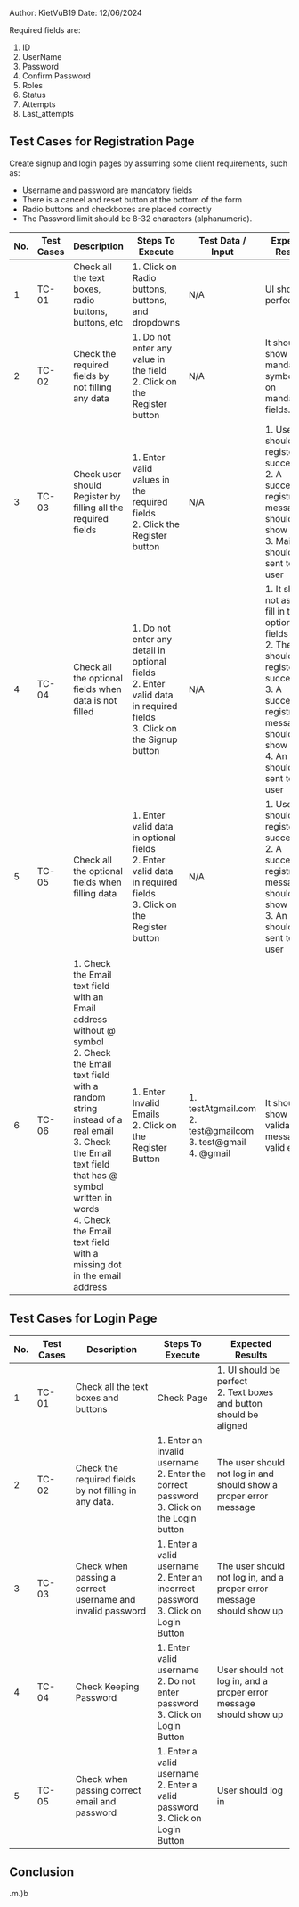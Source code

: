 Author: KietVuB19
Date: 12/06/2024

Required fields are:
1. ID 
2. UserName
3. Password
4. Confirm Password 
5. Roles
6. Status
7. Attempts
8. Last_attempts


## Test Cases for Registration Page
Create signup and login pages by assuming some client requirements, such as:

- Username and password are mandatory fields
- There is a cancel and reset button at the bottom of the form
- Radio buttons and checkboxes are placed correctly
- The Password limit should be 8-32 characters (alphanumeric).

| No. | Test Cases | Description | Steps To Execute | Test Data / Input  | Expected Results  |
|-----|------------|-------------|------------------|--------------------|-------------------|
| 1 | TC-01 | Check all the text boxes,  radio buttons, buttons, etc   | 1. Click on Radio buttons, buttons, and dropdowns | N/A | UI should be perfect |
| 2 | TC-02 | Check the required fields by not filling any data  | 1. Do not enter any value in the field <br/> 2. Click on the Register button | N/A | It should show a mandatory symbol (`*`) on mandatory fields. |
| 3 | TC-03 | Check user should Register by filling all the required fields | 1. Enter valid values in the required fields <br/> 2. Click the Register button | N/A | 1. Users should be registered successfully <br/> 2. A successful registration message should show up <br/> 3. Mail should be sent to the user |
| 4 | TC-04  | Check all the optional fields when data is not filled | 1. Do not enter any detail in optional fields <br/> 2. Enter valid data in required fields <br/> 3. Click on the Signup button | N/A | 1. It should not ask to fill in the optional fields <br/> 2. The user should be registered successfully <br/> 3. A successful registration message should show up <br/> 4. An email should be sent to the user |
| 5 | TC-05 | Check all the optional fields when filling data | 1. Enter valid data in optional fields <br/> 2. Enter valid data in required fields <br/> 3. Click on the Register button | N/A | 1. User should be registered successfully <br/> 2. A successful registration message should show up <br/> 3. An email should be sent to the user   |
| 6 | TC-06 | 1. Check the Email text field with an Email address without @ symbol <br> 2. Check the Email text field with a random string instead of a real email <br> 3. Check the Email text field that has @ symbol written in words <br> 4. Check the Email text field with a missing dot in the email address | 1. Enter Invalid Emails <br/> 2. Click on the Register Button | 1. testAtgmail.com <br/> 2. test@gmailcom <br/> 3. test@gmail <br/> 4. @gmail | It should show the validation message for valid email |



## Test Cases for Login Page

| No. | Test Cases | Description  | Steps To Execute| Expected Results |
|-----|------------|--------------|-----------------|------------------|
|1 | TC-01 | Check all the text boxes and buttons| Check Page | 1. UI should be perfect <br> 2. Text boxes and button should be aligned |
|2 | TC-02 | Check the required fields by not filling in any data. | 1. Enter an invalid username <br/> 2. Enter the correct password <br/> 3. Click on the Login button | The user should not log in and should show a proper error message |
|3 | TC-03 | Check when passing a correct username and invalid password| 1. Enter a valid username <br/> 2. Enter an incorrect password <br/> 3. Click on Login Button | The user should not log in, and a proper error message should show up |
|4 | TC-04 | Check Keeping Password | 1. Enter valid username <br/> 2. Do not enter password <br/> 3. Click on Login Button  | User should not log in, and a proper error message should show up |
|5 | TC-05 | Check when passing correct email and password | 1. Enter a valid username <br/> 2. Enter a valid password <br/> 3. Click on Login Button| User should log in |


## Conclusion
.m.)b
